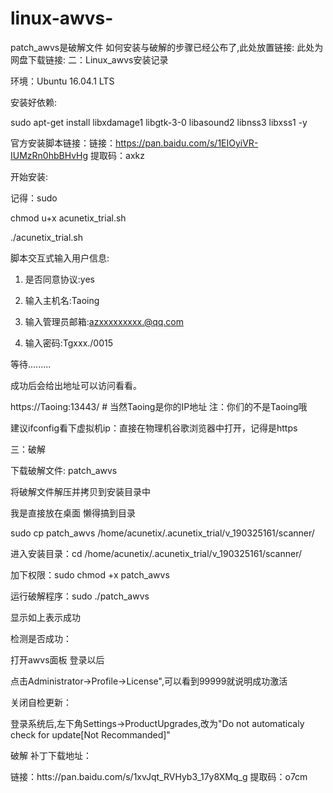 # linux-awvs-
patch_awvs是破解文件
如何安装与破解的步骤已经公布了,此处放置链接:
此处为网盘下载链接:
二：Linux_awvs安装记录

环境：Ubuntu 16.04.1 LTS

安装好依赖:

sudo apt-get install libxdamage1 libgtk-3-0 libasound2 libnss3 libxss1 -y

官方安装脚本链接：链接：https://pan.baidu.com/s/1EIOyiVR-IUMzRn0hbBHvHg 提取码：axkz

开始安装:

记得：sudo

chmod u+x acunetix_trial.sh

./acunetix_trial.sh

脚本交互式输入用户信息:

1. 是否同意协议:yes

2. 输入主机名:Taoing

3. 输入管理员邮箱:azxxxxxxxxx.@qq.com

4. 输入密码:Tgxxx./0015

等待.........

成功后会给出地址可以访问看看。

https://Taoing:13443/  # 当然Taoing是你的IP地址  注：你们的不是Taoing哦

建议ifconfig看下虚拟机ip：直接在物理机谷歌浏览器中打开，记得是https

三：破解

下载破解文件: patch_awvs 

将破解文件解压并拷贝到安装目录中

我是直接放在桌面 懒得搞到目录

sudo cp patch_awvs /home/acunetix/.acunetix_trial/v_190325161/scanner/

进入安装目录：cd /home/acunetix/.acunetix_trial/v_190325161/scanner/

加下权限：sudo chmod +x patch_awvs

运行破解程序：sudo ./patch_awvs

显示如上表示成功

检测是否成功：

打开awvs面板 登录以后

点击Administrator->Profile->License",可以看到99999就说明成功激活

关闭自检更新：

登录系统后,左下角Settings->ProductUpgrades,改为"Do not automaticaly check for update[Not Recommanded]"

破解 补丁下载地址：

链接：htts://pan.baidu.com/s/1xvJqt_RVHyb3_17y8XMq_g 提取码：o7cm

